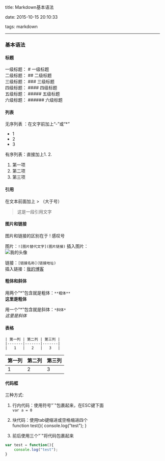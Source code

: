 title: Markdown基本语法 

date: 2015-10-15 20:10:33 

tags: markdown

---
### 基本语法

#### 标题
一级标题： # 一级标题  
二级标题： ## 二级标题  
三级标题： ### 三级标题    
四级标题： #### 四级标题  
五级标题： ##### 五级标题  
六级标题： ###### 六级标题

#### 列表
无序列表 ：在文字前加上“-”或“*”  
* 1  
* 2  
* 3
  
有序列表：直接加上1. 2.  
1. 第一项  
2. 第二项  
3. 第三项  


#### 引用
在文本前面加上 > （大于号）
 > 这是一段引用文字

#### 图片和链接
图片和链接的区别在于 ! 感叹号

图片：`![图片替代文字](图片链接)`
插入图片：  
![我的头像](http://tp4.sinaimg.cn/1836010911/180/5614933698/1)

链接：`[链接名称](链接地址)`  
插入链接：[我的博客](luopq.com)


#### 粗体和斜体
用两个"\*"包含就是粗体：`**粗体**`  
**这里是粗体**  

用一个"\*"包含就是斜体：`*斜体*`  
*这里是斜体*

#### 表格
	| 第一列 | 第二列 | 第三列 |
	|-------|-------|-------|
	|   1   |   2   |   3   |
| 第一列 | 第二列 | 第三列|  
| ------- | ------- | -------|  
|   1   |   2   |   3   |	


#### 代码框
三种方式:  
1. 行内代码：使用符号"\`"包裹起来，在ESC键下面  
	`var a = 0`  
2. 块代码：使用tab键缩进或空格缩进四个    
		function test(){
			console.log("test");
		}   

3. 前后使用三个"\`"将代码包裹起来  
``` javascript
var test = function(){
	console.log("test");
}
```
    
